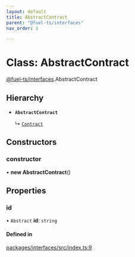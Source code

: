 ```yaml
---
layout: default
title: AbstractContract
parent: "@fuel-ts/interfaces"
nav_order: 1

---
```


# Class: AbstractContract

[@fuel-ts/interfaces](../index.md).AbstractContract

## Hierarchy

- **`AbstractContract`**

  ↳ [`Contract`](../../fuel-ts-contract/classes/Contract.md)

## Constructors

### constructor

• **new AbstractContract**()

## Properties

### id

• `Abstract` **id**: `string`

#### Defined in

[packages/interfaces/src/index.ts:9](https://github.com/FuelLabs/fuels-ts/blob/master/packages/interfaces/src/index.ts#L9)
